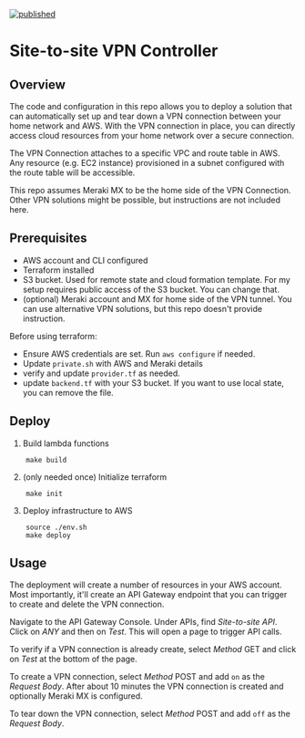 [![published](https://static.production.devnetcloud.com/codeexchange/assets/images/devnet-published.svg)](https://developer.cisco.com/codeexchange/github/repo/tdeckers/site-to-site)
# Site-to-site VPN Controller

## Overview

The code and configuration in this repo allows you to deploy a solution that can automatically set up and tear down a VPN connection between your home network and AWS.  With the VPN connection in place, you can directly access cloud resources from your home network over a secure connection.

The VPN Connection attaches to a specific VPC and route table in AWS.  Any resource (e.g. EC2 instance) provisioned in a subnet configured with the route table will be accessible.

This repo assumes Meraki MX to be the home side of the VPN Connection.  Other VPN solutions might be possible, but instructions are not included here.

## Prerequisites

* AWS account and CLI configured
* Terraform installed
* S3 bucket.  Used for remote state and cloud formation template.  For my setup requires public access of the S3 bucket.  You can change that.
* (optional) Meraki account and MX for home side of the VPN tunnel.  You can use alternative VPN solutions, but this repo doesn't provide instruction.

Before using terraform:

* Ensure AWS credentials are set.  Run `aws configure` if needed.
* Update `private.sh` with AWS and Meraki details
* verify and update `provider.tf` as needed.
* update `backend.tf` with your S3 bucket. If you want to use local state, you can remove the file.

## Deploy

1. Build lambda functions

```shell
    make build
```

2. (only needed once) Initialize terraform

```shell
    make init
```

3. Deploy infrastructure to AWS

```shell
    source ./env.sh
    make deploy
```

## Usage

The deployment will create a number of resources in your AWS account.  Most importantly, it'll create an API Gateway endpoint that you can trigger to create and delete the VPN connection.

Navigate to the API Gateway Console.  Under APIs, find *Site-to-site API*.  Click on *ANY* and then on *Test*.  This will open a page to trigger API calls.

To verify if a VPN connection is already create, select *Method* GET and click on *Test* at the bottom of the page.

To create a VPN connection, select *Method* POST and add `on` as the *Request Body*.  After about 10 minutes the VPN connection is created and optionally Meraki MX is configured.

To tear down the VPN connection, select *Method* POST and add `off` as the *Request Body*.
